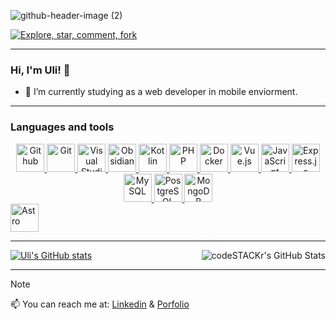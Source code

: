 ![github-header-image (2)](https://github.com/ulisescastell/ulisescastell/assets/149115239/b23e5359-f412-485e-830d-69be6d575b33)

[![Explore, star, comment, fork](https://readme-typing-svg.demolab.com?font=Ubuntu+mono&weight=300&size=18&color=FFF&multiline=false&random=true&width=435&lines=Feel+free+to+explore%2C+star%2C+clone;fork+and+comment+my+repos+%26+gists)](https://git.io/typing-svg)

---

### Hi, I'm Uli! 👋

- 🔭 I’m currently studying as a web developer in mobile enviorment.

---

### Languages and tools

<div align="center">
  <a href="https://github.com" target="_blank">
    <img alt="Github" title="Github" width=45px src="https://cdn.simpleicons.org/github/_/white" />
  </a>
  <a href="https://git-scm.com" target="_blank">
    <img alt="Git" title="Git" width=45px src="https://cdn.jsdelivr.net/gh/devicons/devicon/icons/git/git-original.svg" />
  </a>
  <a href="https://code.visualstudio.com/" target="_blank">
    <img alt="Visual Studio Code" title="Visual Studio Code" width=45px src="https://cdn.jsdelivr.net/gh/devicons/devicon/icons/vscode/vscode-original.svg" />
  </a>
  <a href="https://obsidian.md/" target="_blank">
    <img alt="Obsidian" title="Obsidian" width=45px src="https://cdn.simpleicons.org/obsidian/7C3AED" />
  </a>
  <a href="https://kotlinlang.org/" target="_blank">
    <img alt="Kotlin" title="Kotlin" width=45px src="https://cdn.jsdelivr.net/gh/devicons/devicon/icons/kotlin/kotlin-original.svg" />
  </a>
  <a href="https://www.php.net/" target="_blank">
    <img alt="PHP" title="PHP" width=45px src="https://cdn.jsdelivr.net/gh/devicons/devicon/icons/php/php-original.svg" />
  </a>
  <a href="https://www.docker.com/" target="_blank">
    <img alt="Docker" title="Docker" width=45px src="https://cdn.jsdelivr.net/gh/devicons/devicon/icons/docker/docker-original.svg" />
  </a>
  <a href="https://vuejs.org/" target="_blank">
    <img alt="Vue.js" title="Vue.js" width=45px src="https://cdn.jsdelivr.net/gh/devicons/devicon/icons/vuejs/vuejs-original.svg" />
  </a>
  <a href="https://www.javascript.com/" target="_blank">
    <img alt="JavaScript" title="JavaScript" width=45px src="https://cdn.jsdelivr.net/gh/devicons/devicon/icons/javascript/javascript-original.svg" />
  </a>
  <a href="https://expressjs.com/" target="_blank">
    <img alt="Express.js" title="Express.js" width=45px src="https://cdn.jsdelivr.net/gh/devicons/devicon/icons/express/express-original.svg" />
  </a>
  <a href="https://www.mysql.com/" target="_blank">
    <img alt="MySQL" title="MySQL" width=45px src="https://cdn.jsdelivr.net/gh/devicons/devicon/icons/mysql/mysql-original.svg" />
  </a>
  <a href="https://www.postgresql.org/" target="_blank">
    <img alt="PostgreSQL" title="PostgreSQL" width=45px src="https://cdn.jsdelivr.net/gh/devicons/devicon/icons/postgresql/postgresql-original.svg" />
  </a>
  <a href="https://www.mongodb.com/" target="_blank">
    <img alt="MongoDB" title="MongoDB" width=45px src="https://cdn.jsdelivr.net/gh/devicons/devicon/icons/mongodb/mongodb-original.svg" />
  </a>
</div>
<a href="https://astro.build/" target="_blank">
  <img alt="Astro" title="Astro" width=45px src="https://cdn.simpleicons.org/astro/FF5A03" />
</a>

  
---
[![Uli's GitHub stats](https://github-readme-stats.vercel.app/api?username=ulisescastell)](https://github.com/anuraghazra/github-readme-stats) <img align="right" alt="codeSTACKr's GitHub Stats" src="https://github-readme-stats.vercel.app/api/top-langs/?username=ulisescastell&layout=compact" />

---

>[!NOTE]
>📫 You can reach me at: [Linkedin](https://es.linkedin.com/in/ulises-castell "Linkedin Profile") & [Porfolio](https://ulisescastell.com)



